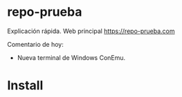 # repo-prueba
Explicación rápida. Web principal https://repo-prueba.com

Comentario de hoy:

- Nueva terminal de Windows ConEmu.

# Install
